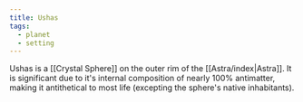 ```yaml
---
title: Ushas
tags:
  - planet
  - setting
---
```


Ushas is a [[Crystal Sphere]] on the outer rim of the [[Astra/index|Astra]]. It is significant due to it's internal composition of nearly 100% antimatter, making it antithetical to most life (excepting the sphere's native inhabitants).